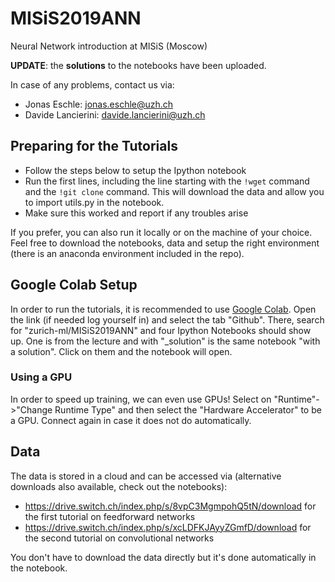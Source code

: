 # MISiS2019ANN
Neural Network introduction at MISiS (Moscow)

**UPDATE**: the **solutions** to the notebooks have been uploaded.

In case of any problems, contact us via:
 - Jonas Eschle: jonas.eschle@uzh.ch
 - Davide Lancierini: davide.lancierini@uzh.ch

## Preparing for the Tutorials

 - Follow the steps below to setup the Ipython notebook
 - Run the first lines, including the line starting with the `!wget` command and the `!git clone` command. This will download the data and allow you to import utils.py in the notebook.
 - Make sure this worked and report if any troubles arise
 
If you prefer, you can also run it locally or on the machine of your choice. Feel free to download the notebooks, data and setup the right environment (there is an anaconda environment included in the repo).

## Google Colab Setup

In order to run the tutorials, it is recommended to use [Google Colab](https://colab.research.google.com/).
Open the link (if needed log yourself in) and select the tab "Github". There, search for "zurich-ml/MISiS2019ANN"
and four Ipython Notebooks should show up. One is from the lecture and with "_solution" is the same notebook "with a solution". Click on them and the notebook will open.

### Using a GPU

In order to speed up training, we can even use GPUs! Select on "Runtime"->"Change Runtime Type" and then select the "Hardware Accelerator" to be a GPU. Connect again in case it does not do automatically.

## Data

The data is stored in a cloud and can be accessed via (alternative downloads also available, check out the notebooks):

 - https://drive.switch.ch/index.php/s/8vpC3MgmpohQ5tN/download for the first tutorial on feedforward networks
 - https://drive.switch.ch/index.php/s/xcLDFKJAyyZGmfD/download for the second tutorial on convolutional networks
 
You don't have to download the data directly but it's done automatically in the notebook.
